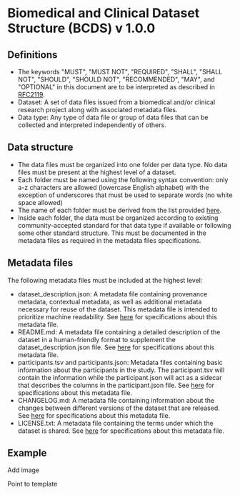 # Biomedical and Clinical Dataset Structure (BCDS) v 1.0.0

## Definitions

- The keywords "MUST", "MUST NOT", "REQUIRED", "SHALL", "SHALL NOT", "SHOULD", "SHOULD NOT", "RECOMMENDED", "MAY", and "OPTIONAL" in this document are to be interpreted as described in [RFC2119](https://www.ietf.org/rfc/rfc2119.txt).
- Dataset: A set of data files issued from a biomedical and/or clinical research project along with associated metadata files.
- Data type: Any type of data file or group of data files that can be collected and interpreted independently of others.

## Data structure
- The data files must be organized into one folder per data type. No data files must be present at the highest level of a dataset. 
- Each folder must be named using the following syntax convention: only a-z characters are allowed (lowercase English alphabet) with the exception of underscores that must be used to separate words (no white space allowed)
- The name of each folder must be derived from the list provided [here](folder_naming.md). 
- Inside each folder, the data must be organized according to existing community-accepted standard for that data type if available or following some other standard structure. This must be documented in the metadata files as required in the metadata files specifications. 

## Metadata files
The following metadata files must be included at the highest level:
- dataset_description.json: A metadata file containing provenance metadata, contextual metadata, as well as additional metadata necessary for reuse of the dataset. This metadata file is intended to prioritize machine readability. See [here](dataset_description.md) for specifications about this metadata file. 
- README.md: A metadata file containing a detailed description of the dataset in a human-friendly format to supplement the dataset_description.json file. See [here](dataset_description.md) for specifications about this metadata file. 
- participants.tsv and participants.json: Metadata files containing basic information about the participants in the study. The participant.tsv will contain the information while the participant.json will act as a sidecar that describes the columns in the participant.json file. See [here](participants.md) for specifications about this metadata file. 
- CHANGELOG.md: A metadata file containing information about the changes between different versions of the dataset that are released. See [here](changelog_specs.md) for specifications about this metadata file. 
- LICENSE.txt: A metadata file containing the terms under which the dataset is shared. See [here](license_specs.md) for specifications about this metadata file. 

## Example

Add image

Point to template
